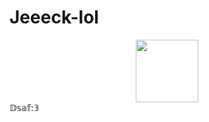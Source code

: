 # Jeeeck-lol
<div id="header" align="center">
  <img src="https://media1.tenor.com/m/4Q4U3pajsM4AAAAd/dsaf-spin.gif)" width="100"/>
</div>
𝔻𝕤𝕒𝕗:𝟛
